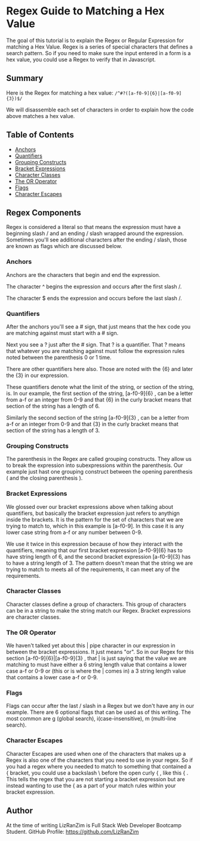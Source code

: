 # Regex Guide to Matching a Hex Value

The goal of this tutorial is to explain the Regex or Regular Expression for matching a Hex Value. Regex is a series of special characters that defines a search pattern. So if you need to make sure the input entered in a form is a hex value, you could use a Regex to verify that in Javascript.

## Summary

Here is the Regex for matching a hex value:
`/^#?([a-f0-9]{6}|[a-f0-9]{3})$/`

We will disassemble each set of characters in order to explain how the code above matches a hex value. 

## Table of Contents

- [Anchors](#anchors)
- [Quantifiers](#quantifiers)
- [Grouping Constructs](#grouping-constructs)
- [Bracket Expressions](#bracket-expressions)
- [Character Classes](#character-classes)
- [The OR Operator](#the-or-operator)
- [Flags](#flags)
- [Character Escapes](#character-escapes)

## Regex Components
Regex is considered a literal so that means the expression must have a beginning slash / and an ending / slash wrapped around the expression. Sometimes you'll see additional characters after the ending / slash, those are known as flags which are discussed below.

### Anchors
Anchors are the characters that begin and end the expression. 

The character ^ begins the expression and occurs after the first slash /.

The character $ ends the expression and occurs before the last slash /.


### Quantifiers

After the anchors you'll see a # sign, that just means that the hex code you are matching against must start with a # sign. 

Next you see a ? just after the # sign. That ? is a quantifier. That ? means that whatever you are matching against must follow the expression rules noted between the parenthesis 0 or 1 time.

There are other quantifiers here also. Those are noted with the {6} and later the {3} in our expression.

These quantifiers denote what the limit of the string, or section of the string, is. In our example, the first section of the string, [a-f0-9]{6} , can be a letter from a-f or an integer from 0-9 and that {6} in the curly bracket means that section of the string has a length of 6.

Similarly the second section of the string [a-f0-9]{3} ,  can be a letter from a-f or an integer from 0-9 and that {3} in the curly bracket means that section of the string has a length of 3.


### Grouping Constructs

The parenthesis in the Regex are called grouping constructs. They allow us to break the expression into subexpressions within the parenthesis.
Our example just hast one grouping construct between the opening parenthesis ( and the closing parenthesis ).

### Bracket Expressions

We glossed over our bracket expressions above when talking about quantifiers, but basically the bracket expression just refers to anythign inside the brackets. It is the pattern for the set of characters that we are trying to match to, which in this example is [a-f0-9]. In this case it is any lower case string from a-f or any number between 0-9.

We use it twice in this expression because of how they interact with the quantifiers, meaning that our first bracket expression [a-f0-9]{6} has to have string length of 6, and the second bracket expression [a-f0-9]{3} has to have a string length of 3. The pattern doesn't mean that the string we are trying to match to meets all of the requirements, it can meet any of the requirements.


### Character Classes

Character classes define a group of characters. This group of characters can be in a string to make the string match our Regex. Bracket expressions are character classes. 

### The OR Operator

We haven't talked yet about this | pipe character in our expression in between the bracket expressions. It just means "or". So in our Regex for this section [a-f0-9]{6}|[a-f0-9]{3} , that | is just saying that the value we are matching to must have either a 6 string length value that contains a lower case a-f or 0-9 or (this or is where the | comes in) a 3 string length value that contains a lower case a-f or 0-9. 


### Flags

Flags can occur after the last / slash in a Regex but we don't have any in our example. There are 6 optional flags that can be used as of this writing. The most common are g (global search), i(case-insensitive), m (multi-line search).

### Character Escapes

Character Escapes are used when one of the characters that makes up a Regex is also one of the characters that you need to use in your regex. So if you had a regex where you needed to match to something that contained a { bracket, you could use a backslash \ before the open curly { , like this \{ .
This tells the regex that you are not starting a bracket expression but are instead wanting to use the { as a part of your match rules within your bracket expression.


## Author

At the time of writing LizRanZim is Full Stack Web Developer Bootcamp Student. 
GitHub Profile: <a href="https://github.com/LizRanZim">
https://github.com/LizRanZim</a>

